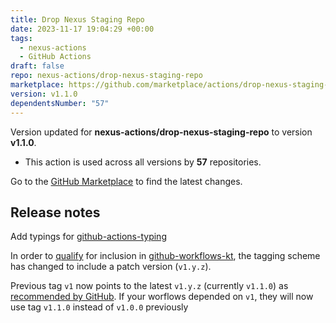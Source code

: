 ```yaml
---
title: Drop Nexus Staging Repo
date: 2023-11-17 19:04:29 +00:00
tags:
  - nexus-actions
  - GitHub Actions
draft: false
repo: nexus-actions/drop-nexus-staging-repo
marketplace: https://github.com/marketplace/actions/drop-nexus-staging-repo
version: v1.1.0
dependentsNumber: "57"
---
```



Version updated for **nexus-actions/drop-nexus-staging-repo** to version **v1.1.0**.
- This action is used across all versions by **57** repositories.

Go to the [GitHub Marketplace](https://github.com/marketplace/actions/drop-nexus-staging-repo) to find the latest changes.

## Release notes

Add typings for [github-actions-typing](https://github.com/typesafegithub/github-actions-typing)

In order to [qualify](https://typesafegithub.github.io/github-workflows-kt/user-guide/using-actions/#requirements-for-adding-a-new-action) for inclusion in [github-workflows-kt](https://github.com/typesafegithub/github-workflows-kt), the tagging scheme has changed to include a patch version (`v1.y.z`). 

Previous tag `v1` now points to the latest `v1.y.z` (currently `v1.1.0`) as [recommended by GitHub](https://docs.github.com/en/actions/creating-actions/about-custom-actions#using-tags-for-release-management). If your worflows depended on `v1`, they will now use tag `v1.1.0` instead of `v1.0.0` previously

